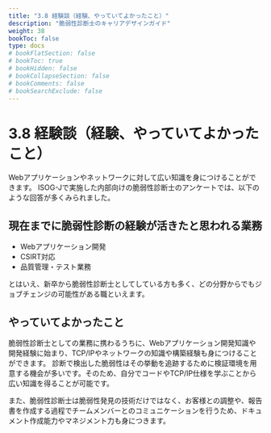 ```yaml
---
title: "3.8 経験談（経験、やっていてよかったこと）"
description: "脆弱性診断士のキャリアデザインガイド"
weight: 38
bookToc: false
type: docs
# bookFlatSection: false
# bookToc: true
# bookHidden: false
# bookCollapseSection: false
# bookComments: false
# bookSearchExclude: false
---
```


# 3.8 経験談（経験、やっていてよかったこと）

Webアプリケーションやネットワークに対して広い知識を身につけることができます。
ISOG-Jで実施した内部向けの脆弱性診断士のアンケートでは、以下のような回答が多くみられました。

## 現在までに脆弱性診断の経験が活きたと思われる業務

- Webアプリケーション開発
- CSIRT対応
- 品質管理・テスト業務

とはいえ、新卒から脆弱性診断士としてしている方も多く、どの分野からでもジョブチェンジの可能性がある職といえます。

## やっていてよかったこと

脆弱性診断士としての業務に携わるうちに、Webアプリケーション開発知識や開発経験に始まり、TCP/IPやネットワークの知識や構築経験も身につけることができます。
診断で検出した脆弱性はその挙動を追跡するために検証環境を用意する機会が多いです。そのため、自分でコードやTCP/IP仕様を学ぶことから広い知識を得ることが可能です。

また、脆弱性診断士は脆弱性発見の技術だけではなく、お客様との調整や、報告書を作成する過程でチームメンバーとのコミュニケーションを行うため、ドキュメント作成能力やマネジメント力も身につきます。